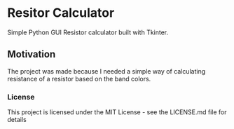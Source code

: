 # Resitor Calculator
Simple Python GUI Resistor calculator built with Tkinter.  

## Motivation
The project was made because I needed a simple way of calculating resistance of a resistor based on the band colors.

### License
This project is licensed under the MIT License - see the LICENSE.md file for details